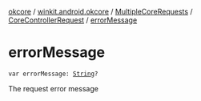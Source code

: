 [okcore](../../../index.md) / [winkit.android.okcore](../../index.md) / [MultipleCoreRequests](../index.md) / [CoreControllerRequest](index.md) / [errorMessage](./error-message.md)

# errorMessage

`var errorMessage: `[`String`](https://kotlinlang.org/api/latest/jvm/stdlib/kotlin/-string/index.html)`?`

The request error message

